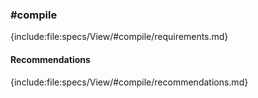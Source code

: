 ### #compile

{include:file:specs/View/#compile/requirements.md}

#### Recommendations

{include:file:specs/View/#compile/recommendations.md}